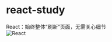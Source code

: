 # react-study   


React：始终整体“刷新”页面，无需关心细节    
![React](http://static.runoob.com/images/runoob-logo.png)
